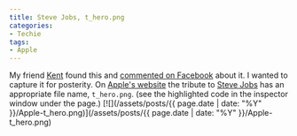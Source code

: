 ```yaml
---
title: Steve Jobs, t_hero.png
categories:
- Techie
tags:
- Apple
---
```


My friend [Kent](http://www.thetangens.net/) found this and [commented on Facebook](https://www.facebook.com/ktangen/posts/184587408282988) about it. I wanted to capture it for posterity. On [Apple's website](http://www.apple.com/) the tribute to [Steve Jobs](http://en.wikipedia.org/wiki/Steve_Jobs) has an appropriate file name, `t_hero.png`. (see the highlighted code in the inspector window under the page.)
[![](/assets/posts/{{ page.date | date: "%Y" }}/Apple-t_hero.png)](/assets/posts/{{ page.date | date: "%Y" }}/Apple-t_hero.png)
